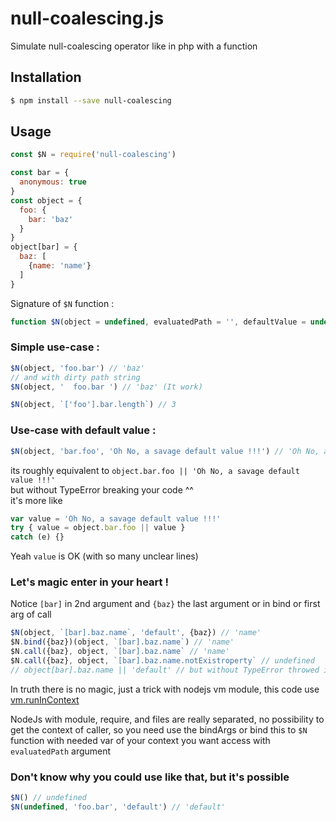 # null-coalescing.js
Simulate null-coalescing operator like in php with a function

## Installation
```bash
$ npm install --save null-coalescing
```

## Usage
```js
const $N = require('null-coalescing')

const bar = {
  anonymous: true
}
const object = {
  foo: {
    bar: 'baz'
  }
}
object[bar] = {
  baz: [
    {name: 'name'}
  ]
}
```

Signature of `$N` function :

```js
function $N(object = undefined, evaluatedPath = '', defaultValue = undefined, bind = undefined) {}
```

### Simple use-case :

```js
$N(object, 'foo.bar') // 'baz'
// and with dirty path string
$N(object, '  foo.bar ') // 'baz' (It work)

$N(object, `['foo'].bar.length`) // 3
```

### Use-case with default value :

```js
$N(object, 'bar.foo', 'Oh No, a savage default value !!!') // 'Oh No, a savage default value !!!'
```

its roughly equivalent to `object.bar.foo || 'Oh No, a savage default value !!!'`    
but without TypeError breaking your code ^^    
it's more like

```js
var value = 'Oh No, a savage default value !!!'
try { value = object.bar.foo || value }
catch (e) {}
```

Yeah `value` is OK (with so many unclear lines)

### Let's magic enter in your heart !
Notice `[bar]` in 2nd argument and `{baz}` the last argument or in bind or first arg of call

```js
$N(object, `[bar].baz.name`, 'default', {baz}) // 'name'
$N.bind({baz})(object, `[bar].baz.name`) // 'name'
$N.call({baz}, object, `[bar].baz.name` // 'name'
$N.call({baz}, object, `[bar].baz.name.notExistroperty` // undefined
// object[bar].baz.name || 'default' // but without TypeError throwed in your face <3
```

In truth there is no magic, just a trick with nodejs vm module, this code use [vm.runInContext](https://nodejs.org/api/vm.html#vm_vm_runincontext_code_contextifiedsandbox_options) 

NodeJs with module, require, and files are really separated, no possibility to get the context of caller, so you need use the bindArgs
or bind this to `$N` function with needed var of your context you want access with `evaluatedPath` argument

### Don't know why you could use like that, but it's possible

```js
$N() // undefined
$N(undefined, 'foo.bar', 'default') // 'default'
```